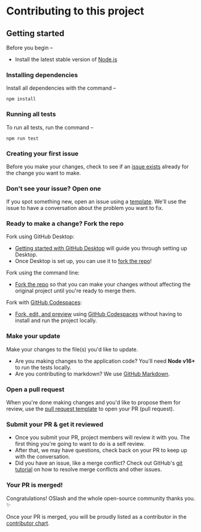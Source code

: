 # Contributing to this project <!-- omit in toc -->

## Getting started <!-- omit in toc -->

Before you begin –

- Install the latest stable version of [Node.js](https://nodejs.org/en/download/)

### Installing dependencies

Install all dependencies with the command –

```
npm install
```

### Running all tests

To run all tests, run the command –

```
npm run test
```

### Creating your first issue

Before you make your changes, check to see if an
[issue exists](https://github.com/getoslash/github-build-stats-action/issues/) already
for the change you want to make.

### Don't see your issue? Open one

If you spot something new, open an issue using a
[template](https://github.com/getoslash/github-build-stats-action/issues/new/choose).
We'll use the issue to have a conversation about the problem you want to fix.

### Ready to make a change? Fork the repo

Fork using GitHub Desktop:

- [Getting started with GitHub Desktop](https://docs.github.com/en/desktop/installing-and-configuring-github-desktop/getting-started-with-github-desktop)
  will guide you through setting up Desktop.
- Once Desktop is set up, you can use it to
  [fork the repo](https://docs.github.com/en/desktop/contributing-and-collaborating-using-github-desktop/cloning-and-forking-repositories-from-github-desktop)!

Fork using the command line:

- [Fork the repo](https://docs.github.com/en/github/getting-started-with-github/fork-a-repo#fork-an-example-repository)
  so that you can make your changes without affecting the original project until
  you're ready to merge them.

Fork with [GitHub Codespaces](https://github.com/features/codespaces):

- [Fork, edit, and preview](https://docs.github.com/en/free-pro-team@latest/github/developing-online-with-codespaces/creating-a-codespace)
  using [GitHub Codespaces](https://github.com/features/codespaces) without
  having to install and run the project locally.

### Make your update

Make your changes to the file(s) you'd like to update.

- Are you making changes to the application code? You'll need **Node v16+** to
  run the tests locally.
- Are you contributing to markdown? We use
  [GitHub Markdown](contributing/content-markup-reference.md).

### Open a pull request

When you're done making changes and you'd like to propose them for review, use
the [pull request template](#pull-request-template) to open your PR (pull
request).

### Submit your PR & get it reviewed

- Once you submit your PR, project members will review it with you. The first
  thing you're going to want to do is a self review.
- After that, we may have questions, check back on your PR to keep up with the
  conversation.
- Did you have an issue, like a merge conflict? Check out GitHub's
  [git tutorial](https://lab.github.com/githubtraining/managing-merge-conflicts)
  on how to resolve merge conflicts and other issues.

### Your PR is merged!

Congratulations! OSlash and the whole open-source community thanks you.
:sparkles:

Once your PR is merged, you will be proudly listed as a contributor in the
[contributor chart](https://github.com/getoslash/github-build-stats-action/graphs/contributors).
